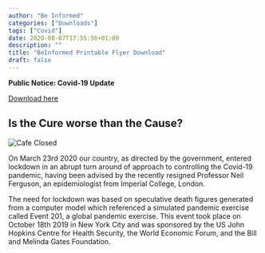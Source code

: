 ```yaml
---
author: "Be Informed"
categories: ["Downloads"]
tags: ["Covid"]
date: 2020-08-07T17:55:56+01:00
description: ""
title: "BeInformed Printable Flyer Download"
draft: false
---
```


**Public Notice: Covid-19 Update**

[Download here](../ims/BeInformedFlyer1.pdf)

## Is the Cure worse than the Cause?  

![Cafe Closed](../ims/cafe_closed.jpg)

On March 23rd 2020 our country, as directed by the government, entered lockdown in an abrupt turn around of approach to controlling the Covid-19 pandemic, having been advised by the recently resigned Professor Neil Ferguson, an epidemiologist from Imperial College, London.

The need for lockdown was based on speculative death figures generated from a computer model which referenced a simulated pandemic exercise called Event 201, a global pandemic exercise. This event took place on October 18th 2019 in New York City and was sponsored by the US John Hopkins Centre for Health Security, the World Economic Forum, and the Bill and Melinda Gates Foundation.

